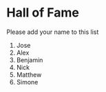 # Hall of Fame
Please add your name to this list

1. Jose
2. Alex
3. Benjamin
4. Nick
5. Matthew
6. Simone
